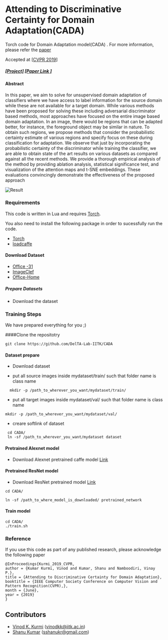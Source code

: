 # Attending to Discriminative Certainty for Domain Adaptation(CADA)

Torch code for Domain Adaptation model(CADA) . For more information, please refer the [paper](http://openaccess.thecvf.com/content_CVPR_2019/papers/Kurmi_Attending_to_Discriminative_Certainty_for_Domain_Adaptation_CVPR_2019_paper.pdf) 

Accepted at [[CVPR 2019](http://cvpr2019.thecvf.com/)]

#####  [[Project]](https://delta-lab-iitk.github.io/CADA//)     [[Paper Link ]](https://arxiv.org/abs/1906.03502)

#### Abstract 
In this paper, we aim to solve for unsupervised domain adaptation of classifiers where we have access to label information for the source domain while these are not available for a target domain. While various methods have been proposed for solving these including adversarial discriminator based methods, most approaches have focused on the entire image based domain adaptation. In an image, there would be regions that can be adapted better, for instance, the foreground object may be similar in nature. To obtain such regions, we propose methods that consider the probabilistic certainty estimate of various regions and specify focus on these during classification for adaptation. We observe that just by incorporating the probabilistic certainty of the discriminator while training the classifier, we are able to obtain state of the art results on various datasets as compared against all the recent methods. We provide a thorough empirical analysis of the method by providing ablation analysis, statistical significance test, and visualization of the attention maps and t-SNE embeddings. These evaluations convincingly demonstrate the effectiveness of the proposed approach

![Result](https://delta-lab-iitk.github.io/CADA/cada/model_cada.png) 


### Requirements
This code is written in Lua and requires [Torch](http://torch.ch/). 


You also need to install the following package in order to sucessfully run the code.
- [Torch](http://torch.ch/docs/getting-started.html#_)
- [loadcaffe](https://github.com/szagoruyko/loadcaffe)


#### Download Dataset
- [Office -31](https://pan.baidu.com/s/1o8igXT4)
- [ImageClef](https://pan.baidu.com/s/1lx2u1SMlSamsHnAPWrAHWA)
- [Office-Home](http://hemanthdv.org/OfficeHome-Dataset/)

##### Prepare Datasets
- Download the dataset


### Training Steps

We have prepared everything for you ;)

####Clone the repositotry 

``` git clone https://github.com/DelTA-Lab-IITK/CADA  ```

#### Dataset prepare
- Download dataset

-  put all source images inside mydataset/train/ such that folder name is class name
```
  mkdir -p /path_to_wherever_you_want/mydataset/train/ 
```
- put all target images inside mydataset/val/ such that folder name is class name

``` 
mkdir -p /path_to_wherever_you_want/mydataset/val/ 
```
- creare softlink of dataset
```
 cd CADA/
 ln -sf /path_to_wherever_you_want/mydataset dataset
```
 
  

#### Pretrained Alexnet model
- Download Alexnet pretrained caffe model [Link](https://github.com/BVLC/caffe/tree/master/models/bvlc_alexnet)

#### Pretrained ResNet model
- Download ResNet pretrained  model [Link](https://github.com/BVLC/caffe/tree/master/models/bvlc_alexnet)

``` 
cd CADA/  
```

```
ln -sf /path_to_where_model_is_downloaded/ pretrained_network 
```

#### Train model
``` 
cd CADA/  
./train.sh 
```




### Reference

If you use this code as part of any published research, please acknowledge the following paper

```
@InProceedings{Kurmi_2019_CVPR,
author = {Kumar Kurmi, Vinod and Kumar, Shanu and Namboodiri, Vinay P.},
title = {Attending to Discriminative Certainty for Domain Adaptation},
booktitle = {IEEE Computer Society Conference on Computer Vision and Pattern Recognition(CVPR),},
month = {June},
year = {2019}
}
```

## Contributors
* [Vinod K. Kurmi][1] (vinodkk@iitk.ac.in)
* [Shanu Kumar][2] (sshanukr@gmail.com)



[1]: https://github.com/vinodkkurmi
[2]: https://github.com/sshanu




